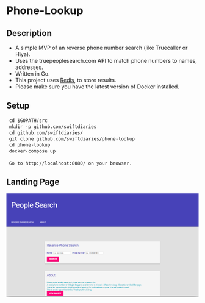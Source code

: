 Phone-Lookup
===============

Description
-----------

* A simple MVP of an reverse phone number search (like Truecaller or Hiya).
* Uses the truepeoplesearch.com API to match phone numbers to names, addresses.
* Written in Go.
* This project uses [Redis](http://redis.io), to store results. 
* Please make sure you have the latest version of Docker installed. 

Setup
-----

     cd $GOPATH/src
     mkdir -p github.com/swiftdiaries
     cd github.com/swiftdiaries/
     git clone github.com/swiftdiaries/phone-lookup
     cd phone-lookup
     docker-compose up
     
     Go to http://localhost:8080/ on your browser.


Landing Page
-----------------
![Landing Page](landingpage.png) <br>     
     
